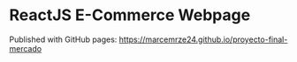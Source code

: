 # ReactJS E-Commerce Webpage

Published with GitHub pages: https://marcemrze24.github.io/proyecto-final-mercado
